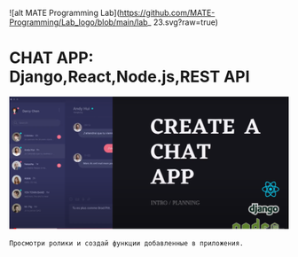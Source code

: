 ![alt MATE Programming Lab](https://github.com/MATE-Programming/Lab_logo/blob/main/lab_ 23.svg?raw=true)
# CHAT APP: Django,React,Node.js,REST API


![alt MATE Programming Lab](https://github.com/MATE-Programming/Lab_logo/blob/main/Chatapp/1.png?raw=true)

    Просмотри ролики и создай функции добавленные в приложения.
